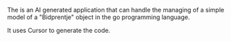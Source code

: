 The is an AI generated application that can handle the managing of a simple model of a "Bidprentje" object in the go programming language.

It uses Cursor to generate the code.